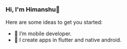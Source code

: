 ### Hi, I'm Himanshu👋

<!--
**himanshu240601/himanshu240601** is a ✨ _special_ ✨ repository because its `README.md` (this file) appears on your GitHub profile.
-->

Here are some ideas to get you started:

- 🔭 I’m mobile developer.
- 🌱 I create apps in flutter and native android.
